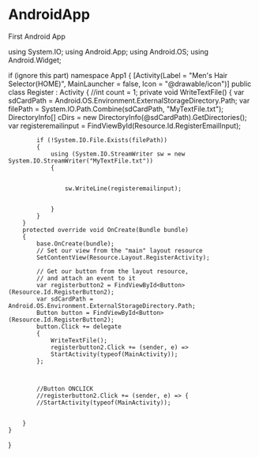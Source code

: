 # AndroidApp
First Android App

using System.IO;
using Android.App;
using Android.OS;
using Android.Widget;


if (ignore this part)
namespace App1
{
    [Activity(Label = "Men's Hair Selector(HOME)", MainLauncher = false, Icon = "@drawable/icon")]
    public class Register : Activity
    {
        //int count = 1;
        private void WriteTextFile()
        {
            var sdCardPath = Android.OS.Environment.ExternalStorageDirectory.Path;
            var filePath = System.IO.Path.Combine(sdCardPath, "MyTextFile.txt");
            DirectoryInfo[] cDirs = new DirectoryInfo(@sdCardPath).GetDirectories();
            var registeremailinput = FindViewById<EditText>(Resource.Id.RegisterEmailInput);

            if (!System.IO.File.Exists(filePath))
            {
                using (System.IO.StreamWriter sw = new System.IO.StreamWriter("MyTextFile.txt"))
                {


                    sw.WriteLine(registeremailinput);


                }
            }
        }
        protected override void OnCreate(Bundle bundle)
        {
            base.OnCreate(bundle);
            // Set our view from the "main" layout resource
            SetContentView(Resource.Layout.RegisterActivity);

            // Get our button from the layout resource,
            // and attach an event to it
            var registerbutton2 = FindViewById<Button>(Resource.Id.RegisterButton2);
            var sdCardPath = Android.OS.Environment.ExternalStorageDirectory.Path;
            Button button = FindViewById<Button>(Resource.Id.RegisterButton2);
            button.Click += delegate
            {
                WriteTextFile();
                registerbutton2.Click += (sender, e) =>
                StartActivity(typeof(MainActivity));
            };



            //Button ONCLICK
            //registerbutton2.Click += (sender, e) => {
            //StartActivity(typeof(MainActivity));


        }
    }

}


